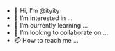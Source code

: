 - 👋 Hi, I’m @ityity
- 👀 I’m interested in ...
- 🌱 I’m currently learning ...
- 💞️ I’m looking to collaborate on ...
- 📫 How to reach me ...

<!---
ityity/ityity is a ✨ special ✨ repository because its `README.md` (this file) appears on your GitHub profile.
You can click the Preview link to take a look at your changes.
--->
